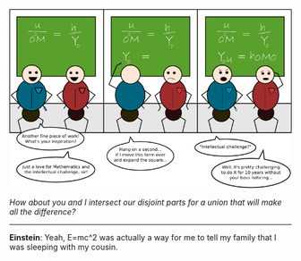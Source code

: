 <!--
.. title: Algebro
.. slug: algebro
.. date: 2009/01/22 00:00:00
.. tags: 
.. link: 
.. description: 
-->

<a href='algebro.html' title='View comments'>
<img class='comic' src='../assets/comics/20090122.png' />
</a>

<em>How about you and I intersect our disjoint parts for a union that will make all the difference?</em>

<!-- TEASER_END -->
<hr />

<div class='comments'>
<b>Einstein</b>: Yeah, E=mc^2 was actually a way for me to tell my family that I was sleeping with my cousin.<br /><br />
</div>

